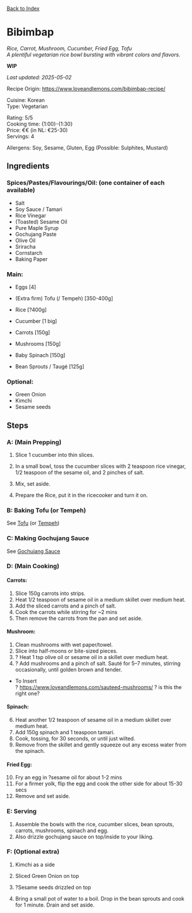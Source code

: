 [Back to Index](/index.md)

# Bibimbap
*Rice, Carrot, Mushroom, Cucumber, Fried Egg, Tofu*   
*A plentiful vegetarian rice bowl bursting with vibrant colors and flavors.*


**WIP**

*Last updated: 2025-05-02*

Recipe Origin: https://www.loveandlemons.com/bibimbap-recipe/ 

Cuisine: Korean   
Type: Vegetarian   

Rating: 5/5  
Cooking time: {1:00}-{1:30}  
Price: €€ (in NL: €25-30)  
Servings: 4  

Allergens: Soy, Sesame, Gluten, Egg (Possible: Sulphites, Mustard)

## Ingredients

### Spices/Pastes/Flavourings/Oil: (one container of each available)
- Salt
- Soy Sauce / Tamari
- Rice Vinegar
- (Toasted) Sesame Oil
- Pure Maple Syrup
- Gochujang Paste
- Olive Oil
- Sriracha
- Cornstarch
- Baking Paper

### Main:
- Eggs [4]
- (Extra firm) Tofu (/ Tempeh) [350-400g]
- Rice [?400g]

- Cucumber [1 big]
- Carrots [150g]
- Mushrooms [150g]  
- Baby Spinach [150g]
- Bean Sprouts / Taugé [125g]

### Optional:
- Green Onion
- Kimchi
- Sesame seeds

## Steps

### A: (Main Prepping)
1. Slice 1 cucumber into thin slices.
2. In a small bowl, toss the cucumber slices with 2 teaspoon rice vinegar, 1/2 teaspoon of the sesame oil, and 2 pinches of salt. 
3. Mix, set aside.

4. Prepare the Rice, put it in the ricecooker and turn it on.

### B: Baking Tofu (or Tempeh)
See [Tofu](/recipes/baked-tofu.md) (or [Tempeh](/recipes/baked-tempeh.md))

### C: Making Gochujang Sauce
See [Gochujang Sauce](/recipes/gochujang-sauce.md)

### D: (Main Cooking)
#### Carrots:  
1. Slice 150g carrots into strips.
2. Heat 1/2 teaspoon of sesame oil in a medium skillet over medium heat.
3. Add the sliced carrots and a pinch of salt.
4. Cook the carrots while stirring for ~2 mins 
5. Then remove the carrots from the pan and set aside.  

#### Mushroom:
1. Clean mushrooms with wet paper/towel.
2. Slice into half-moons or bite-sized pieces.
3. ? Heat 1 tsp olive oil or sesame oil in a skillet over medium heat.
4. ? Add mushrooms and a pinch of salt. Sauté for 5–7 minutes, stirring occasionally, until golden brown and tender.
- To Insert    
? https://www.loveandlemons.com/sauteed-mushrooms/ ? is this the right one?

#### Spinach:  
6. Heat another 1/2 teaspoon of sesame oil in a medium skillet over medium heat.
7. Add 150g spinach and 1 teaspoon tamari.
8. Cook, tossing, for 30 seconds, or until just wilted. 
9. Remove from the skillet and gently squeeze out any excess water from the spinach.

#### Fried Egg:  
10. Fry an egg in ?sesame oil for about 1-2 mins
11. For a firmer yolk, flip the egg and cook the other side for about 15-30 secs
12. Remove and set aside.


### E: Serving
1. Assemble the bowls with the rice, cucumber slices, bean sprouts, carrots, mushrooms, spinach and egg. 
2. Also drizzle gochujang sauce on top/inside to your liking.


### F: (Optional extra)
1. Kimchi as a side
2. Sliced Green Onion on top
3. ?Sesame seeds drizzled on top

4. Bring a small pot of water to a boil. Drop in the bean sprouts and cook for 1 minute. Drain and set aside.

